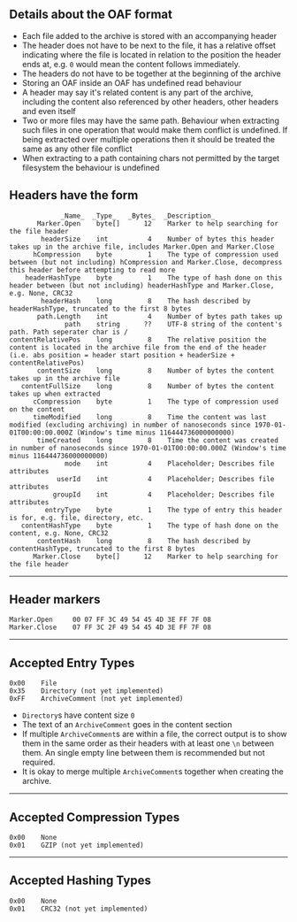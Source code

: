 Details about the OAF format
-

 - Each file added to the archive is stored with an accompanying header
 - The header does not have to be next to the file, it has a relative offset indicating where the file is located in relation to the position the header ends at, e.g. `0` would mean the content follows immediately.
 - The headers do not have to be together at the beginning of the archive
 - Storing an OAF inside an OAF has undefined read behaviour
 - A header may say it's related content is any part of the archive, including the content also referenced by other headers, other headers and even itself
 - Two or more files may have the same path. Behaviour when extracting such files in one operation that would make them conflict is undefined. If being extracted over multiple operations then it should be treated the same as any other file conflict
 - When extracting to a path containing chars not permitted by the target filesystem the behaviour is undefined

Headers have the form
-
                 _Name_  _Type_   _Bytes_  _Description_
           Marker.Open    byte[]      12    Marker to help searching for the file header
            headerSize    int          4    Number of bytes this header takes up in the archive file, includes Marker.Open and Marker.Close
          hCompression    byte         1    The type of compression used between (but not including) hCompression and Marker.Close, decompress this header before attempting to read more
        headerHashType    byte         1    The type of hash done on this header between (but not including) headerHashType and Marker.Close, e.g. None, CRC32
            headerHash    long         8    The hash described by headerHashType, truncated to the first 8 bytes
           path.Length    int          4    Number of bytes path takes up
                  path    string      ??    UTF-8 string of the content's path. Path seperater char is /
    contentRelativePos    long         8    The relative position the content is located in the archive file from the end of the header (i.e. abs position = header start position + headerSize + contentRelativePos)
           contentSize    long         8    Number of bytes the content takes up in the archive file
       contentFullSize    long         8    Number of bytes the content takes up when extracted
          cCompression    byte         1    The type of compression used on the content
          timeModified    long         8    Time the content was last modified (excluding archiving) in number of nanoseconds since 1970-01-01T00:00:00.000Z (Window's time minus 116444736000000000)
           timeCreated    long         8    Time the content was created in number of nanoseconds since 1970-01-01T00:00:00.000Z (Window's time minus 116444736000000000)
                  mode    int          4    Placeholder; Describes file attributes
                userId    int          4    Placeholder; Describes file attributes
               groupId    int          4    Placeholder; Describes file attributes
             entryType    byte         1    The type of entry this header is for, e.g. file, directory, etc.
       contentHashType    byte         1    The type of hash done on the content, e.g. None, CRC32
           contentHash    long         8    The hash described by contentHashType, truncated to the first 8 bytes
          Marker.Close    byte[]      12    Marker to help searching for the file header

---

Header markers
-

    Marker.Open     00 07 FF 3C 49 54 45 4D 3E FF 7F 08
    Marker.Close    07 FF 3C 2F 49 54 45 4D 3E FF 7F 08

---

Accepted Entry Types
-

    0x00    File
    0x35    Directory (not yet implemented)
    0xFF    ArchiveComment (not yet implemented)

 - `Directory`s have content size `0`
 - The text of an `ArchiveComment` goes in the content section
 - If multiple `ArchiveComment`s are within a file, the correct output is to show them in the same order as their headers with at least one `\n` between them. An single empty line between them is recommended but not required.
 - It is okay to merge multiple `ArchiveComment`s together when creating the archive.

---

Accepted Compression Types
-

    0x00    None
    0x01    GZIP (not yet implemented)

---

Accepted Hashing Types
-

    0x00    None
    0x01    CRC32 (not yet implemented)
